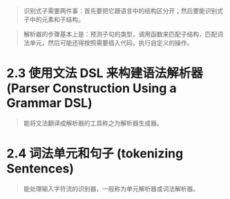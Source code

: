 > 识别式子需要两件事：首先要把它跟语言中的结构区分开；然后要能识别式子中的元素和子结构。

> 解析器的步骤基本上是：预测子句的类型，调用函数来匹配子结构，匹配词法单元，然后可能还得按照需要插入代码，执行自定义的操作。

# 2.3 使用文法 DSL 来构建语法解析器 (Parser Construction Using a Grammar DSL)

> 能将文法翻译成解析器的工具称之为解析器生成器。

# 2.4 词法单元和句子 (tokenizing Sentences)

> 能处理输入字符流的识别器，一般称为单元解析器或词法解析器。


